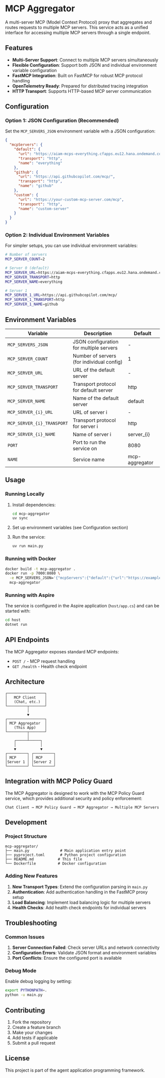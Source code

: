 # MCP Aggregator

A multi-server MCP (Model Context Protocol) proxy that aggregates and routes requests to multiple MCP servers. This service acts as a unified interface for accessing multiple MCP servers through a single endpoint.

## Features

- **Multi-Server Support**: Connect to multiple MCP servers simultaneously
- **Flexible Configuration**: Support both JSON and individual environment variable configuration
- **FastMCP Integration**: Built on FastMCP for robust MCP protocol handling
- **OpenTelemetry Ready**: Prepared for distributed tracing integration
- **HTTP Transport**: Supports HTTP-based MCP server communication

## Configuration

### Option 1: JSON Configuration (Recommended)

Set the `MCP_SERVERS_JSON` environment variable with a JSON configuration:

```json
{
  "mcpServers": {
    "default": {
      "url": "https://aiam-mcps-everything.cfapps.eu12.hana.ondemand.com/mcp",
      "transport": "http",
      "name": "everything"
    },
    "github": {
      "url": "https://api.githubcopilot.com/mcp/",
      "transport": "http",
      "name": "github"
    },
    "custom": {
      "url": "https://your-custom-mcp-server.com/mcp",
      "transport": "http",
      "name": "custom-server"
    }
  }
}
```

### Option 2: Individual Environment Variables

For simpler setups, you can use individual environment variables:

```bash
# Number of servers
MCP_SERVER_COUNT=2

# Server 0 (default)
MCP_SERVER_URL=https://aiam-mcps-everything.cfapps.eu12.hana.ondemand.com/mcp
MCP_SERVER_TRANSPORT=http
MCP_SERVER_NAME=everything

# Server 1
MCP_SERVER_1_URL=https://api.githubcopilot.com/mcp/
MCP_SERVER_1_TRANSPORT=http
MCP_SERVER_1_NAME=github
```

## Environment Variables

| Variable | Description | Default |
|----------|-------------|---------|
| `MCP_SERVERS_JSON` | JSON configuration for multiple servers | - |
| `MCP_SERVER_COUNT` | Number of servers (for individual config) | 1 |
| `MCP_SERVER_URL` | URL of the default server | - |
| `MCP_SERVER_TRANSPORT` | Transport protocol for default server | http |
| `MCP_SERVER_NAME` | Name of the default server | default |
| `MCP_SERVER_{i}_URL` | URL of server i | - |
| `MCP_SERVER_{i}_TRANSPORT` | Transport protocol for server i | http |
| `MCP_SERVER_{i}_NAME` | Name of server i | server_{i} |
| `PORT` | Port to run the service on | 8080 |
| `NAME` | Service name | mcp-aggregator |

## Usage

### Running Locally

1. Install dependencies:
   ```bash
   cd mcp-aggregator
   uv sync
   ```

2. Set up environment variables (see Configuration section)

3. Run the service:
   ```bash
   uv run main.py
   ```

### Running with Docker

```bash
docker build -t mcp-aggregator .
docker run -p 7000:8080 \
  -e MCP_SERVERS_JSON='{"mcpServers":{"default":{"url":"https://example.com/mcp","transport":"http","name":"example"}}}' \
  mcp-aggregator
```

### Running with Aspire

The service is configured in the Aspire application (`host/app.cs`) and can be started with:

```bash
cd host
dotnet run
```

## API Endpoints

The MCP Aggregator exposes standard MCP endpoints:

- `POST /` - MCP request handling
- `GET /health` - Health check endpoint

## Architecture

```
┌─────────────────┐
│   MCP Client    │
│   (Chat, etc.)  │
└─────────┬───────┘
          │
          ▼
┌─────────────────┐
│ MCP Aggregator  │
│   (This App)    │
└─────────┬───────┘
          │
    ┌─────┴─────┐
    │           │
    ▼           ▼
┌─────────┐ ┌─────────┐
│ MCP     │ │ MCP     │
│Server 1 │ │Server 2 │
└─────────┘ └─────────┘
```

## Integration with MCP Policy Guard

The MCP Aggregator is designed to work with the MCP Policy Guard service, which provides additional security and policy enforcement:

```
Chat Client → MCP Policy Guard → MCP Aggregator → Multiple MCP Servers
```

## Development

### Project Structure

```
mcp-aggregator/
├── main.py              # Main application entry point
├── pyproject.toml       # Python project configuration
├── README.md           # This file
└── Dockerfile          # Docker configuration
```

### Adding New Features

1. **New Transport Types**: Extend the configuration parsing in `main.py`
2. **Authentication**: Add authentication handling in the FastMCP proxy setup
3. **Load Balancing**: Implement load balancing logic for multiple servers
4. **Health Checks**: Add health check endpoints for individual servers

## Troubleshooting

### Common Issues

1. **Server Connection Failed**: Check server URLs and network connectivity
2. **Configuration Errors**: Validate JSON format and environment variables
3. **Port Conflicts**: Ensure the configured port is available

### Debug Mode

Enable debug logging by setting:

```bash
export PYTHONPATH=.
python -u main.py
```

## Contributing

1. Fork the repository
2. Create a feature branch
3. Make your changes
4. Add tests if applicable
5. Submit a pull request

## License

This project is part of the agent application programming framework.

